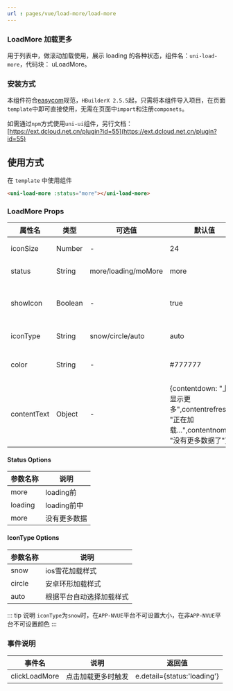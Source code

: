 ```yaml
---
url : pages/vue/load-more/load-more
---
```


### LoadMore 加载更多

用于列表中，做滚动加载使用，展示 loading 的各种状态，组件名：``uni-load-more``，代码块： uLoadMore。

### 安装方式

本组件符合[easycom](https://uniapp.dcloud.io/collocation/pages?id=easycom)规范，`HBuilderX 2.5.5`起，只需将本组件导入项目，在页面`template`中即可直接使用，无需在页面中`import`和注册`componets`。

如需通过`npm`方式使用`uni-ui`组件，另行文档：[https://ext.dcloud.net.cn/plugin?id=55](https://ext.dcloud.net.cn/plugin?id=55)

## 使用方式

在 ``template`` 中使用组件

```html
<uni-load-more :status="more"></uni-load-more>
```


### LoadMore Props

|属性名			|类型		|	可选值											|默认值	|说明	|
|---				|----		|---												|---		|---														|
|iconSize		|Number	|-													|24			|指定图标大小			|
|status			|String	|more/loading/moMore				|more		|loading 的状态		|
|showIcon		|Boolean|-													|true		|是否显示 loading 图标				|
|iconType		|String	|snow/circle/auto						|auto		|指定图标样式|
|color			|String	|-													|#777777	|图标和文字颜色		|
|contentText|Object|-	|{contentdown: "上拉显示更多",contentrefresh: "正在加载...",contentnomore: "没有更多数据了"}|各状态文字说明	|


#### Status Options
|参数名称	|说明				|
|---		|---				|
|more		|loading前		|
|loading|loading前中	|
|more		|没有更多数据	|

#### IconType Options
|参数名称	|说明									|
|---		|---									|
|snow		|ios雪花加载样式				|
|circle	|安卓环形加载样式				|
|auto		|根据平台自动选择加载样式	|




::: tip 说明
`iconType`为`snow`时，在`APP-NVUE`平台不可设置大小，在非`APP-NVUE`平台不可设置颜色
:::


### 事件说明

|事件名					|说明				|返回值						|
|---						|---				|---						|
|clickLoadMore	|点击加载更多时触发	|e.detail={status:'loading'}|

